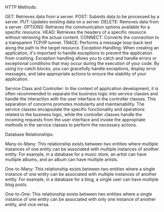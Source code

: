 HTTP Methods:

GET: Retrieves data from a server.
POST: Submits data to be processed by a server.
PUT: Updates existing data on a server.
DELETE: Removes data from a server.
OPTIONS: Retrieves the communication options available for a specific resource.
HEAD: Retrieves the headers of a specific resource without retrieving the actual content.
CONNECT: Converts the connection to a transparent TCP/IP tunnel.
TRACE: Performs a message loop-back test along the path to the target resource.
Exception Handling:
When creating an application, it's important to handle exceptions to prevent the application from crashing. Exception handling allows you to catch and handle errors or exceptional conditions that may occur during the execution of your code. By using try-catch blocks, you can gracefully handle exceptions, display error messages, and take appropriate actions to ensure the stability of your application.

Service Class and Controller:
In the context of application development, it is often recommended to separate the business logic into service classes and handle the interaction with the user interface in the controller classes. This separation of concerns promotes modularity and maintainability. The service classes encapsulate the specific functionality and operations related to the business logic, while the controller classes handle the incoming requests from the user interface and invoke the appropriate methods in the service classes to perform the necessary actions.

Database Relationships:

Many-to-Many: This relationship exists between two entities where multiple instances of one entity can be associated with multiple instances of another entity. For example, in a database for a music store, an artist can have multiple albums, and an album can have multiple artists.

One-to-Many: This relationship exists between two entities where a single instance of one entity can be associated with multiple instances of another entity. For example, in a database for a blog, a single user can have multiple blog posts.

One-to-One: This relationship exists between two entities where a single instance of one entity can be associated with only one instance of another entity, and vice versa. 

